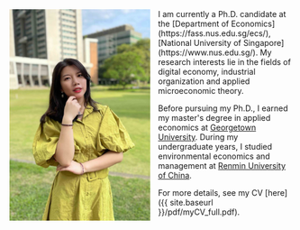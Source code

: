 <!-- <img align="left" width="250" src="/img/profile_pic_new.jpg" /> -->
<!-- ![image](/img/profile_pic.jpg){: style="float: left; margin-right: 1em;"} -->
<div>
    <div style="float: left; margin-right: 1em;">
    <img width="250" src="/img/profile_pic.JPG" alt="" style="margin-top: 0;">
    </div>
    <div>
    <!-- <h2>Some title text</h2>
    <p>Some more text that will appear to the left of the image.</p> -->
    </div>
</div>
I am currently a Ph.D. candidate at the [Department of Economics](https://fass.nus.edu.sg/ecs/), [National University of Singapore](https://www.nus.edu.sg/).
My research interests lie in the fields of digital economy, industrial organization and applied microeconomic theory.

Before pursuing my Ph.D., I earned my master's degree in applied economics at [Georgetown University](https://www.georgetown.edu/).
During my undergraduate years, I studied environmental economics and management at [Renmin University of China](https://www.ruc.edu.cn/).

For more details, see my CV [here]({{ site.baseurl }}/pdf/myCV_full.pdf).  
